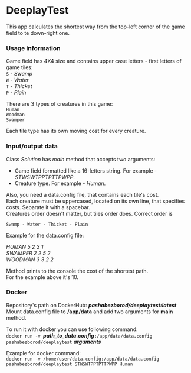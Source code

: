 # DeeplayTest
This app calculates the shortest way from the top-left corner of the game field to te down-right one.  
### Usage information
Game field has 4X4 size and contains upper case letters - first letters of game tiles:  
`S` - *Swamp*  
`W` - *Water*  
`T` - *Thicket*  
`P` - *Plain*  

There are 3 types of creatures in this game:  
`Human`  
`Woodman`  
`Swamper`  

Each tile type has its own moving cost for every creature.
### Input/output data
Class _Solution_ has _main_ method that accepts two arguments:  
- Game field formatted like a 16-letters string. For example - _STWSWTPPTPTTPWPP_.  
- Creature type. For example - _Human_.  

Also, you need a data.config file, that contains each tile's cost.  
Each creature must be uppercased, located on its own line, that specifies costs. Separate it with a spacebar.  
Creatures order doesn't matter, but tiles order does. Correct order is  

`Swamp - Water - Thicket - Plain`  

Example for the data.config file:  

_HUMAN 5 2 3 1  
SWAMPER 2 2 5 2  
WOODMAN 3 3 2 2_

Method prints to the console the cost of the shortest path.  
For the example above it's 10.
### Docker
Repository's path on DockerHub: ***pashabezborod/deeplaytest:latest***  
Mount data.config file to **/app/data** and add two arguments for **main** method.

To run it with docker you can use following command:  
`docker run -v `***path_to_data.config***`:/app/data/data.config pashabezborod/deeplaytest` ***arguments***  

Example for docker command:  
`docker run -v /home/user/data.config:/app/data/data.config pashabezborod/deeplaytest STWSWTPPTPTTPWPP Human`